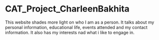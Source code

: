 # CAT_Project_CharleenBakhita
This website shades more light on who I am as a person.
It talks about my personal information, educational life, events attended and my contact information.
It also has my interests nad what i like to engage in.
